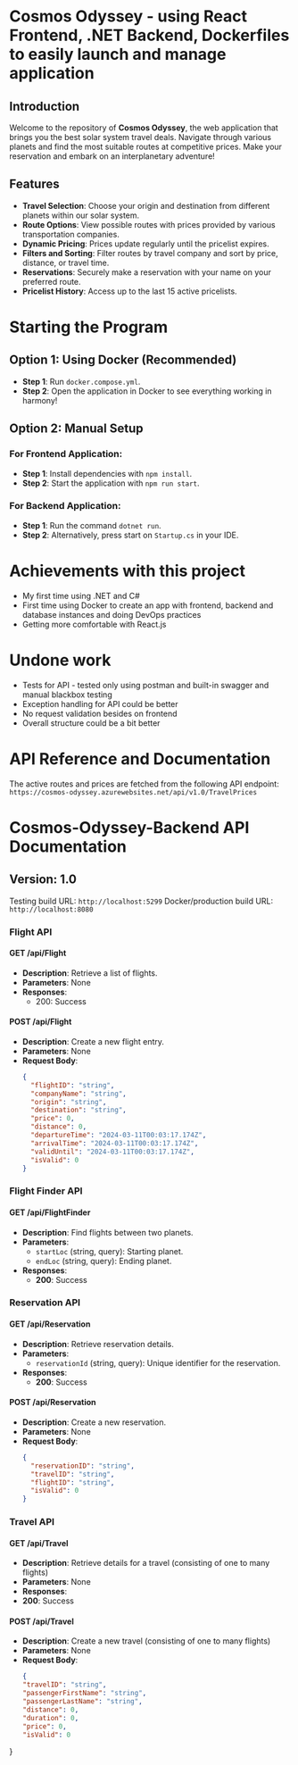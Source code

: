 # Cosmos Odyssey - using React Frontend, .NET Backend, Dockerfiles to easily launch and manage application

## Introduction

Welcome to the repository of **Cosmos Odyssey**, the web application that brings you the best solar system travel deals. Navigate through various planets and find the most suitable routes at competitive prices. Make your reservation and embark on an interplanetary adventure!

## Features

- **Travel Selection**: Choose your origin and destination from different planets within our solar system.
- **Route Options**: View possible routes with prices provided by various transportation companies.
- **Dynamic Pricing**: Prices update regularly until the pricelist expires.
- **Filters and Sorting**: Filter routes by travel company and sort by price, distance, or travel time.
- **Reservations**: Securely make a reservation with your name on your preferred route.
- **Pricelist History**: Access up to the last 15 active pricelists.

# Starting the Program

## Option 1: Using Docker (Recommended)
- **Step 1**: Run `docker.compose.yml`.
- **Step 2**: Open the application in Docker to see everything working in harmony!

## Option 2: Manual Setup
### For Frontend Application:
- **Step 1**: Install dependencies with `npm install`.
- **Step 2**: Start the application with `npm run start`.

### For Backend Application:
- **Step 1**: Run the command `dotnet run`.
- **Step 2**: Alternatively, press start on `Startup.cs` in your IDE.

# Achievements with this project
- My first time using .NET and C#
- First time using Docker to create an app with frontend, backend and database instances and doing DevOps practices
- Getting more comfortable with React.js
  
# Undone work 
- Tests for API - tested only using postman and built-in swagger and manual blackbox testing
- Exception handling for API could be better 
- No request validation besides on frontend
- Overall structure could be a bit better

# API Reference and Documentation

The active routes and prices are fetched from the following API endpoint:
`https://cosmos-odyssey.azurewebsites.net/api/v1.0/TravelPrices`

# Cosmos-Odyssey-Backend API Documentation

## Version: 1.0

Testing build URL: `http://localhost:5299`
Docker/production build URL: `http://localhost:8080`

### Flight API

#### GET /api/Flight
- **Description**: Retrieve a list of flights.
- **Parameters**: None
- **Responses**:
  - 200: Success

#### POST /api/Flight
- **Description**: Create a new flight entry.
- **Parameters**: None
- **Request Body**:
  ```json
  {
    "flightID": "string",
    "companyName": "string",
    "origin": "string",
    "destination": "string",
    "price": 0,
    "distance": 0,
    "departureTime": "2024-03-11T00:03:17.174Z",
    "arrivalTime": "2024-03-11T00:03:17.174Z",
    "validUntil": "2024-03-11T00:03:17.174Z",
    "isValid": 0
  }
### Flight Finder API

#### GET /api/FlightFinder
- **Description**: Find flights between two planets.
- **Parameters**:
  - `startLoc` (string, query): Starting planet.
  - `endLoc` (string, query): Ending planet.
- **Responses**:
  - **200**: Success

### Reservation API

#### GET /api/Reservation
- **Description**: Retrieve reservation details.
- **Parameters**:
  - `reservationId` (string, query): Unique identifier for the reservation.
- **Responses**:
  - **200**: Success

#### POST /api/Reservation
- **Description**: Create a new reservation.
- **Parameters**: None
- **Request Body**:
  ```json
  {
    "reservationID": "string",
    "travelID": "string",
    "flightID": "string",
    "isValid": 0
  }
  
### Travel API

#### GET /api/Travel
- **Description**: Retrieve details for a travel (consisting of one to many flights)
- **Parameters**: None
- **Responses**:
- **200**: Success
    
#### POST /api/Travel
- **Description**: Create a new travel (consisting of one to many flights)
- **Parameters**: None
- **Request Body**:
  ```json
  {
  "travelID": "string",
  "passengerFirstName": "string",
  "passengerLastName": "string",
  "distance": 0,
  "duration": 0,
  "price": 0,
  "isValid": 0
}
